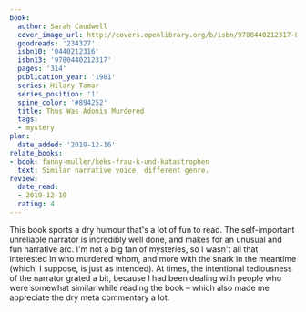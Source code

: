 ```yaml
---
book:
  author: Sarah Caudwell
  cover_image_url: http://covers.openlibrary.org/b/isbn/9780440212317-L.jpg
  goodreads: '234327'
  isbn10: '0440212316'
  isbn13: '9780440212317'
  pages: '314'
  publication_year: '1981'
  series: Hilary Tamar
  series_position: '1'
  spine_color: '#894252'
  title: Thus Was Adonis Murdered
  tags:
  - mystery
plan:
  date_added: '2019-12-16'
relate_books:
- book: fanny-muller/keks-frau-k-und-katastrophen
  text: Similar narrative voice, different genre.
review:
  date_read:
  - 2019-12-19
  rating: 4
---
```


This book sports a dry humour that's a lot of fun to read. The self-important unreliable narrator is incredibly well
done, and makes for an unusual and fun narrative arc. I'm not a big fan of mysteries, so I wasn't all that interested in
who murdered whom, and more with the snark in the meantime (which, I suppose, is just as intended). At times, the
intentional tediousness of the narrator grated a bit, because I had been dealing with people who were somewhat similar
while reading the book – which also made me appreciate the dry meta commentary a lot.
